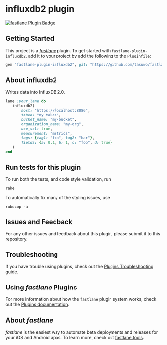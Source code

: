# influxdb2 plugin

[![fastlane Plugin Badge](https://rawcdn.githack.com/fastlane/fastlane/master/fastlane/assets/plugin-badge.svg)](https://rubygems.org/gems/fastlane-plugin-influxdb2)

## Getting Started

This project is a [_fastlane_](https://github.com/fastlane/fastlane) plugin. To get started with `fastlane-plugin-influxdb2`, add it to your project by add the following to the `Pluginfile`:

```ruby
gem "fastlane-plugin-influxdb2", git: "https://github.com/tasuwo/fastlane-plugin-influxdb2"
```

## About influxdb2

Writes data into InfluxDB 2.0.

```ruby
lane :your_lane do
   influxdb2(
       host: "https://localhost:8086",
       token: "my-token",
       bucket_name: "my-bucket",
       organization_name: "my-org",
       use_ssl: true,
       measurement: "metrics",
       tags: {tag1: "foo", tag2: "bar"},
       fields: {a: 0.1, b: 1, c: "foo", d: true}
   )
end
```

## Run tests for this plugin

To run both the tests, and code style validation, run

```
rake
```

To automatically fix many of the styling issues, use
```
rubocop -a
```

## Issues and Feedback

For any other issues and feedback about this plugin, please submit it to this repository.

## Troubleshooting

If you have trouble using plugins, check out the [Plugins Troubleshooting](https://docs.fastlane.tools/plugins/plugins-troubleshooting/) guide.

## Using _fastlane_ Plugins

For more information about how the `fastlane` plugin system works, check out the [Plugins documentation](https://docs.fastlane.tools/plugins/create-plugin/).

## About _fastlane_

_fastlane_ is the easiest way to automate beta deployments and releases for your iOS and Android apps. To learn more, check out [fastlane.tools](https://fastlane.tools).
